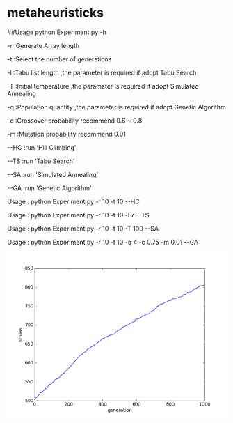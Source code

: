 metaheuristicks
===============
##Usage
python Experiment.py  -h

-r :Generate Array length

-t :Select the number of generations

-l :Tabu list length ,the parameter is required if adopt Tabu Search

-T :Initial temperature ,the parameter is required if adopt Simulated Annealing

-q :Population quantity ,the parameter is required if adopt Genetic Algorithm

-c :Crossover probability recommend 0.6 ~ 0.8

-m :Mutation probability recommend 0.01

--HC :run 'Hill Climbing'

--TS :run 'Tabu Search'

--SA :run 'Simulated Annealing'

--GA :run 'Genetic Algorithm'

Usage : python Experiment.py -r 10 -t 10 --HC

Usage : python Experiment.py -r 10 -t 10 -l 7 --TS

Usage : python Experiment.py -r 10 -t 10 -T 100 --SA

Usage : python Experiment.py -r 10 -t 10 -q 4 -c 0.75 -m 0.01 --GA

![demo](image/HC.png)
